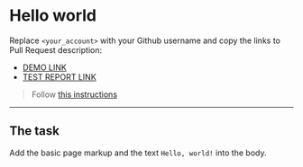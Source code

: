 # Hello world
Replace `<your_account>` with your Github username and copy the links to Pull Request description:
- [DEMO LINK](https://oleh-holovnykh.github.io/layout_hello-world/)
- [TEST REPORT LINK](https://oleh-holovnykh.github.io/layout_hello-world/report/html_report/)

> Follow [this instructions](https://mate-academy.github.io/layout_task-guideline/#how-to-solve-the-layout-tasks-on-github)
___

## The task
Add the basic page markup and the text `Hello, world!` into the body.
